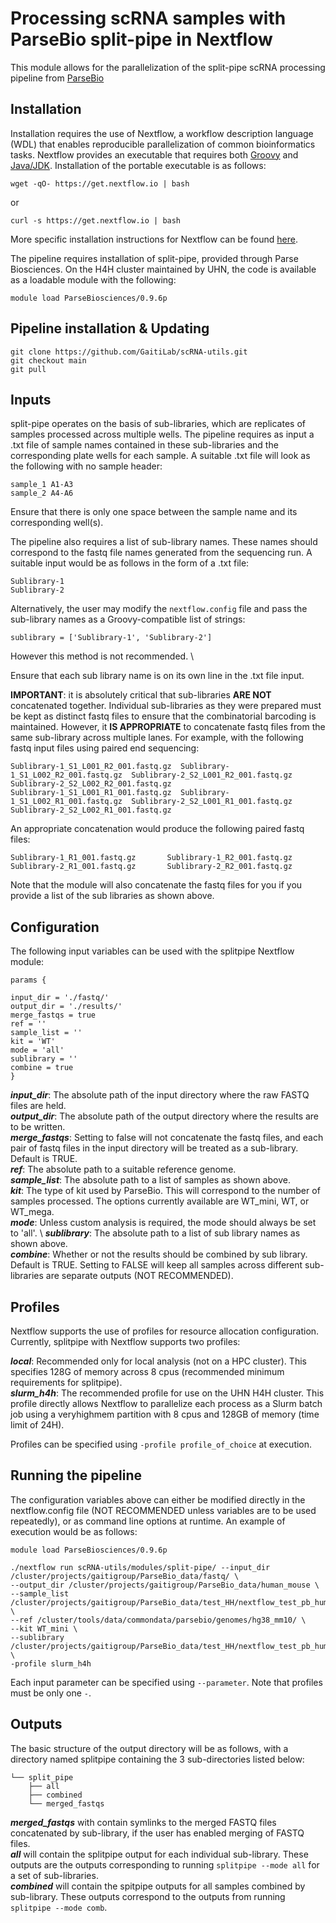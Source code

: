 # Processing scRNA samples with ParseBio split-pipe in Nextflow

This module allows for the parallelization of the split-pipe scRNA processing pipeline from [ParseBio](https://support.parsebiosciences.com/hc/en-us/categories/360004765711-Computational-Support)

## Installation

Installation requires the use of Nextflow, a workflow description language (WDL) that enables reproducible parallelization of common bioinformatics tasks. Nextflow provides an executable that requires both [Groovy](https://groovy-lang.org/) and [Java/JDK](https://www.oracle.com/java/technologies/downloads/). Installation of the portable executable is as follows:

```
wget -qO- https://get.nextflow.io | bash
```
or 
```
curl -s https://get.nextflow.io | bash
```
More specific installation instructions for Nextflow can be found [here](https://www.nextflow.io/docs/latest/getstarted.html). 


The pipeline requires installation of split-pipe, provided through Parse Biosciences. On the H4H cluster maintained by UHN, the code is available as a loadable module with the following: 

```
module load ParseBiosciences/0.9.6p
```


## Pipeline installation & Updating

```
git clone https://github.com/GaitiLab/scRNA-utils.git
git checkout main
git pull
```

## Inputs

split-pipe operates on the basis of sub-libraries, which are replicates of samples processed across multiple wells. The pipeline requires as input a .txt file of sample names contained in these sub-libraries and the corresponding plate wells for each sample. A suitable .txt file will look as the following with no sample header: 

```
sample_1 A1-A3
sample_2 A4-A6
```

Ensure that there is only one space between the sample name and its corresponding well(s). 

The pipeline also requires a list of sub-library names. These names should correspond to the fastq file names generated from the sequencing run. A suitable input would be as follows in the form of a .txt file: 

```
Sublibrary-1
Sublibrary-2
```
Alternatively, the user may modify the ```nextflow.config``` file and pass the sub-library names as a Groovy-compatible list of strings: 

```sublibrary = ['Sublibrary-1', 'Sublibrary-2']```

However this method is not recommended. \

Ensure that each sub library name is on its own line in the .txt file input. 

**IMPORTANT**: it is absolutely critical that sub-libraries **ARE NOT** concatenated together. Individual sub-libraries as they were prepared must be kept as distinct fastq files to ensure that the combinatorial barcoding is maintained. However, it **IS APPROPRIATE** to concatenate fastq files from the same sub-library across multiple lanes. For example, with the following fastq input files using paired end sequencing: 

```
Sublibrary-1_S1_L001_R2_001.fastq.gz  Sublibrary-1_S1_L002_R2_001.fastq.gz  Sublibrary-2_S2_L001_R2_001.fastq.gz  Sublibrary-2_S2_L002_R2_001.fastq.gz
Sublibrary-1_S1_L001_R1_001.fastq.gz  Sublibrary-1_S1_L002_R1_001.fastq.gz  Sublibrary-2_S2_L001_R1_001.fastq.gz  Sublibrary-2_S2_L002_R1_001.fastq.gz
```

An appropriate concatenation would produce the following paired fastq files: 


```
Sublibrary-1_R1_001.fastq.gz       Sublibrary-1_R2_001.fastq.gz
Sublibrary-2_R1_001.fastq.gz       Sublibrary-2_R2_001.fastq.gz
```
Note that the module will also concatenate the fastq files for you if you provide a list of the sub libraries as shown above. 

## Configuration

The following input variables can be used with the splitpipe Nextflow module: 

```
params {

input_dir = './fastq/'
output_dir = './results/'
merge_fastqs = true
ref = ''
sample_list = ''
kit = 'WT'
mode = 'all'
sublibrary = ''
combine = true
}
```

***input_dir***: The absolute path of the input directory where the raw FASTQ files are held. \
***output_dir***: The absolute path of the output directory where the results are to be written. \
***merge_fastqs***: Setting to false will not concatenate the fastq files, and each pair of fastq files in the input directory will be treated as a sub-library. Default is TRUE. \
***ref***: The absolute path to a suitable reference genome. \
***sample_list***: The absolute path to a list of samples as shown above. \
***kit***: The type of kit used by ParseBio. This will correspond to the number of samples processed. The options currently available are WT_mini, WT, or WT_mega. \
***mode***: Unless custom analysis is required, the mode should always be set to 'all'. \ 
***sublibrary***: The absolute path to a list of sub library names as shown above. \
***combine***: Whether or not the results should be combined by sub library. Default is TRUE. Setting to FALSE will keep all samples across different sub-libraries are separate outputs (NOT RECOMMENDED). 

## Profiles 

Nextflow supports the use of profiles for resource allocation configuration. Currently, splitpipe with Nextflow supports two profiles: 

***local***: Recommended only for local analysis (not on a HPC cluster). This specifies 128G of memory across 8 cpus (recommended minimum requirements for splitpipe). \
***slurm_h4h***: The recommended profile for use on the UHN H4H cluster. This profile directly allows Nextflow to parallelize each process as a Slurm batch job using a veryhighmem partition with 8 cpus and 128GB of memory (time limit of 24H). 

Profiles can be specified using ```-profile profile_of_choice``` at execution. 

## Running the pipeline

The configuration variables above can either be modified directly in the nextflow.config file (NOT RECOMMENDED unless variables are to be used repeatedly), or as command line options at runtime. An example of execution would be as follows: 


```
module load ParseBiosciences/0.9.6p

./nextflow run scRNA-utils/modules/split-pipe/ --input_dir /cluster/projects/gaitigroup/ParseBio_data/fastq/ \
--output_dir /cluster/projects/gaitigroup/ParseBio_data/human_mouse \
--sample_list /cluster/projects/gaitigroup/ParseBio_data/test_HH/nextflow_test_pb_human/sample_list_human_mouse.txt \
--ref /cluster/tools/data/commondata/parsebio/genomes/hg38_mm10/ \
--kit WT_mini \
--sublibrary /cluster/projects/gaitigroup/ParseBio_data/test_HH/nextflow_test_pb_human/sublibrary.txt \
-profile slurm_h4h
```

Each input parameter can be specified using ```--parameter```. Note that profiles must be only one ```-```. 

## Outputs

The basic structure of the output directory will be as follows, with a directory named splitpipe containing the 3 sub-directories listed below: 

```
└── split_pipe
    ├── all
    ├── combined
    └── merged_fastqs
```

***merged_fastqs*** with contain symlinks to the merged FASTQ files concatenated by sub-library, if the user has enabled merging of FASTQ files. \
***all*** will contain the splitpipe output for each individual sub-library. These outputs are the outputs corresponding to running ```splitpipe --mode all``` for a set of sub-libraries. \
***combined*** will contain the spitpipe outputs for all samples combined by sub-library. These outputs correspond to the outputs from running ```splitpipe --mode comb```.






